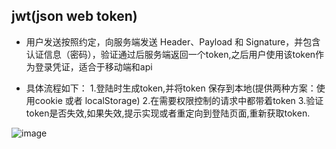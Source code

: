 

## jwt(json web token)
- 用户发送按照约定，向服务端发送 Header、Payload 和 Signature，并包含认证信息（密码），验证通过后服务端返回一个token,之后用户使用该token作为登录凭证，适合于移动端和api


- 具体流程如下：
  1.登陆时生成token,并将token 保存到本地(提供两种方案：使用cookie 或者 localStorage)
  2.在需要权限控制的请求中都带着token
  3.验证token是否失效,如果失效,提示实现或者重定向到登陆页面,重新获取token.

 ![image](https://github.com/t-hong/springboot-examples/tree/master/chapter10-jwt/src/main/resources/static/images/oauth.JPG)